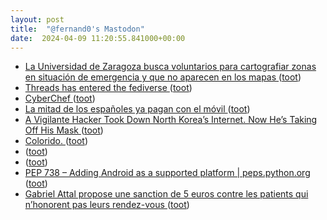 ```yaml
---
layout: post
title:  "@fernand0's Mastodon"
date:  2024-04-09 11:20:55.841000+00:00
---
```

*  [La Universidad de Zaragoza busca voluntarios para cartografiar zonas en situación de emergencia y que no aparecen en los mapas   ](https://www.unizar.es/actualidad/vernoticia_ng.php?id=82139) ([toot](https://mastodon.social/@fernand0/112240994277074868))
*  [Threads has entered the fediverse ](https://engineering.fb.com/2024/03/21/networking-traffic/threads-has-entered-the-fediverse) ([toot](https://mastodon.social/@fernand0/112240717475002390))
*  [CyberChef ](https://gchq.github.io/CyberChef) ([toot](https://mastodon.social/@fernand0/112240596336719518))
*  [La mitad de los españoles ya pagan con el móvil ](https://www.mobileworldlive.com/spanish/la-mitad-de-los-espanoles-ya-pagan-con-el-movil) ([toot](https://mastodon.social/@fernand0/112240333299526482))
*  [A Vigilante Hacker Took Down North Korea’s Internet. Now He’s Taking Off His Mask  ](https://www.wired.com/story/p4x-north-korea-internet-hacker-identity-reveal/) ([toot](https://mastodon.social/@fernand0/112238644269517515))
*  [Colorido. ](https://avecesunafoto.wordpress.com/2024/04/08/colorido) ([toot](https://mastodon.social/@fernand0/112238594807999523))
*  [ ](https://mastodon.social/@macosas) ([toot](https://mastodon.social/@fernand0/112236967825273936))
*  [ ](https://mastodon.social/users/fernand0/statuses/112236963602574145/activity) ([toot](https://mastodon.social/users/fernand0/statuses/112236963602574145/activity))
*  [PEP 738 – Adding Android as a supported platform \| peps.python.org ](https://peps.python.org/pep-0738) ([toot](https://mastodon.social/@fernand0/112236748899693046))
*  [Gabriel Attal propose une sanction de 5 euros contre les patients qui n’honorent pas leurs rendez-vous ](https://www.lemonde.fr/societe/article/2024/04/06/gabriel-attal-propose-une-sanction-de-5-euros-contre-les-patients-qui-n-honorent-pas-leurs-rendez-vous_6226381_3224.htm) ([toot](https://mastodon.social/@fernand0/112236680936664195))
